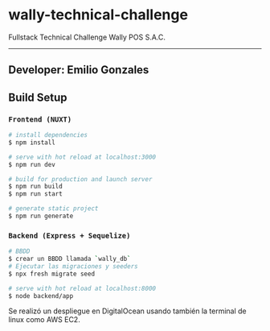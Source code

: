 # wally-technical-challenge
Fullstack Technical Challenge Wally POS S.A.C.

---
## Developer: Emilio Gonzales
## Build Setup

### `Frontend (NUXT)`
```bash
# install dependencies
$ npm install

# serve with hot reload at localhost:3000
$ npm run dev

# build for production and launch server
$ npm run build
$ npm run start

# generate static project
$ npm run generate
```

### `Backend (Express + Sequelize)`
```bash
# BBDD
$ crear un BBDD llamada `wally_db`
# Ejecutar las migraciones y seeders
$ npx fresh migrate seed

# serve with hot reload at localhost:8000
$ node backend/app
```

Se realizó un despliegue en DigitalOcean usando también la terminal de linux como AWS EC2.
